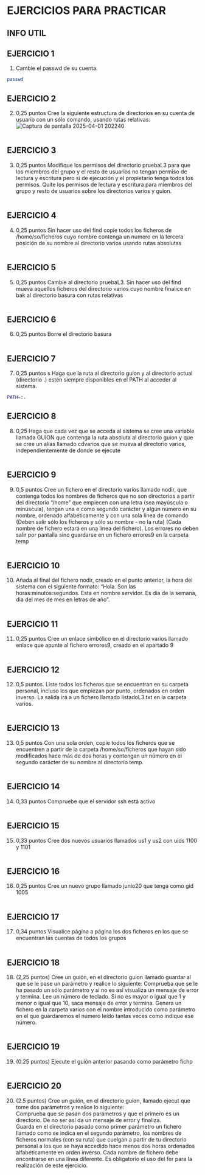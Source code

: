 # EJERCICIOS PARA PRACTICAR
## INFO UTIL


## EJERCICIO 1
 1) Cambie el passwd de su cuenta.
 ```bash
passwd  
```
## EJERCICIO 2
 2) 0,25 puntos Cree la siguiente estructura de directorios en su cuenta de usuario con un sólo
 comando, usando rutas relativas:
 ![Captura de pantalla 2025-04-01 202240](https://github.com/user-attachments/assets/1fdca903-18c2-4bc6-8360-bef6f26a7beb)
 ```bash

```

## EJERCICIO 3
 3)  0,25 puntos Modifique los permisos del directorio pruebaL3 para que los miembros del
 grupo y el resto de usuarios no tengan permiso de lectura y escritura pero si de ejecución y
 el propietario tenga todos los permisos.
 Quite los permisos de lectura y escritura para miembros del grupo y resto de usuarios
 sobre los directorios varios y  guion.
 ```bash

```

## EJERCICIO 4
4) 0,25 puntos Sin hacer uso del find copie todos los ficheros de /home/so/ficheros
 cuyo nombre contenga un numero en la tercera posición de su nombre al directorio
 varios usando rutas absolutas
 ```bash

```

## EJERCICIO 5
  5) 0,25 puntos Cambie al directorio pruebaL3. Sin hacer uso del find mueva aquellos
 ficheros del directorio varios cuyo nombre finalice en bak al directorio basura con
 rutas relativas
```

```
## EJERCICIO 6
 6) 0,25 puntos Borre el directorio basura
```bash

```

## EJERCICIO 7
 7) 0,25 puntos s Haga que la ruta al directorio guion y al directorio actual (directorio .)
 estén siempre disponibles en el PATH al acceder al sistema.
 ```bash
PATH=:.
```
## EJERCICIO 8
 8) 0,25  Haga que cada vez que se acceda al sistema se cree una variable llamada
 GUION que contenga la ruta absoluta al directorio guion y que se cree un alias llamado
 cdvarios que se mueva al directorio varios, independientemente de donde se
 ejecute
```bash

```

## EJERCICIO 9
 9) 0,5 puntos Cree un fichero en el directorio varios llamado nodir, que contenga
 todos los nombres de ficheros que no son directorios a partir del directorio “/home” que
 empiecen con una letra (sea mayúscula o minúscula), tengan una e como segundo carácter
 y algún número en su nombre, ordenado alfabéticamente y con una sola línea de comando
 (Deben salir sólo los ficheros y sólo su nombre - no la ruta) (Cada nombre de fichero
 estará en una línea del fichero). Los errores no deben salir por pantalla sino guardarse en
 un fichero errores9 en la carpeta temp
```bash

```

## EJERCICIO 10
10) Añada al final del fichero nodir, creado en el punto anterior, la hora del
 sistema con el siguiente formato: “Hola. Son las horas:minutos:segundos. Esta en
 nombre servidor. Es dia de la semana, dia del mes de mes en letras de año”.
```bash

```
## EJERCICIO 11
 11) 0,25 puntos Cree un enlace simbólico en el directorio varios llamado enlace que
 apunte al fichero errores9, creado en el apartado 9
```bash

```
## EJERCICIO 12
12) 0,5 puntos.  Liste todos los ficheros que se encuentran en su carpeta personal, incluso los
 que empiezan por punto, ordenados en orden inverso. La salida irá a un fichero llamado
 listadoL3.txt en la carpeta varios.
```bash

```
## EJERCICIO 13
13) 0,5 puntos Con una sola orden, copie todos los ficheros que se encuentren a partir de la
 carpeta /home/so/ficheros que hayan sido modificados hace más de dos horas y
 contengan un número en el segundo carácter de su nombre al directorio temp.
```bash

```
## EJERCICIO 14
 14) 0,33 puntos  Compruebe que el servidor ssh está activo
```bash

```

## EJERCICIO 15
 15) 0,33 puntos Cree dos nuevos usuarios llamados us1 y us2 con uids 1100 y 1101
```bash

```
## EJERCICIO 16
16) 0,25 puntos  Cree un nuevo grupo llamado junio20 que tenga como gid 1005
```bash


```
## EJERCICIO 17
17) 0,34 puntos  Visualice página a página los dos ficheros en los que se encuentran las
 cuentas de todos los grupos
```bash


```
## EJERCICIO 18
 18) (2,25 puntos) Cree un guión, en el directorio guion llamado guardar al que se le pase
 un parámetro y realice lo siguiente:
 Comprueba que se le ha pasado un sólo parámetro y si no es así visualiza un mensaje de
 error y termina.
 Lee un número de teclado. Si no es mayor o igual que 1 y menor o igual que 10, saca
 mensaje de error y termina.
 Genera un fichero en la carpeta varios con el nombre introducido como parámetro en el
 que guardaremos el número leído tantas veces como indique ese número.
```bash

```
## EJERCICIO 19
 19)  (0.25 puntos)  Ejecute el guión anterior pasando como parámetro fichp
```bash

```
## EJERCICIO  20
20)  (2.5 puntos) Cree un guión, en el directorio guion, llamado ejecut que tome dos
 parámetros y realice lo siguiente:\
 Comprueba que se pasan dos parámetros y que el primero es un directorio. De no ser así
 da un mensaje de error y finaliza.\
 Guarda en el directorio pasado como primer parámetro un fichero llamado como se indica
 en el segundo parámetro, los nombres de ficheros normales (con su ruta) que cuelgan a
 partir de tu directorio personal a los que se haya accedido hace menos dos horas
 ordenados alfabéticamente en orden inverso. Cada nombre de fichero debe encontrarse en
 una línea diferente. Es obligatorio el uso del for para la realización de este ejercicio.
```bash


```


